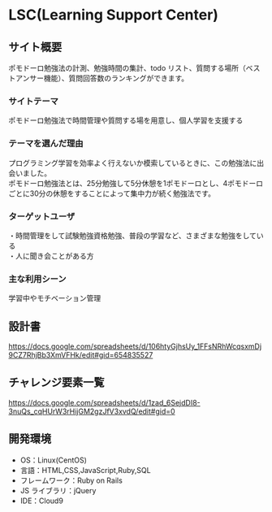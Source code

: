# LSC(Learning Support Center)

## サイト概要

ポモドーロ勉強法の計測、勉強時間の集計、todo リスト、質問する場所（ベストアンサー機能）、質問回答数のランキングができます。

### サイトテーマ

ポモドーロ勉強法で時間管理や質問する場を用意し、個人学習を支援する

### テーマを選んだ理由

プログラミング学習を効率よく行えないか模索しているときに、この勉強法に出会いました。<br>
ポモドーロ勉強法とは、25分勉強して5分休憩を1ポモドーロとし、4ポモドーロごとに30分の休憩をすることによって集中力が続く勉強法です。

### ターゲットユーザ

・時間管理をして試験勉強資格勉強、普段の学習など、さまざまな勉強をしている<br>
・人に聞き会ことがある方

### 主な利用シーン

学習中やモチベーション管理

## 設計書

https://docs.google.com/spreadsheets/d/106htyGjhsUy_1FFsNRhWcqsxmDj9CZ7RhjBb3XmVFHk/edit#gid=654835527

## チャレンジ要素一覧

https://docs.google.com/spreadsheets/d/1zad_6SejdDI8-3nuQs_cqHUrW3rHijGM2gzJfV3xvdQ/edit#gid=0

## 開発環境

- OS：Linux(CentOS)
- 言語：HTML,CSS,JavaScript,Ruby,SQL
- フレームワーク：Ruby on Rails
- JS ライブラリ：jQuery
- IDE：Cloud9
